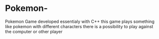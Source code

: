# Pokemon-
Pokemon Game developed essentialy with C++ this game plays something like pokemon with different characters there is a possibility to play against the computer or other player  
